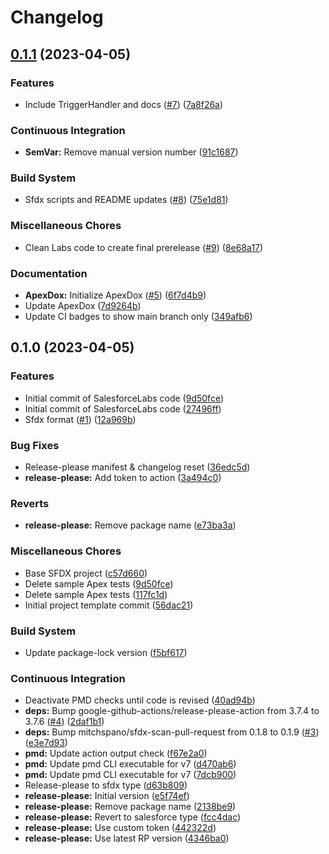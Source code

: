 # Changelog

## [0.1.1](https://github.com/dschach/QuoteCustomSync/compare/v0.1.0...v0.1.1) (2023-04-05)


### Features

* Include TriggerHandler and docs ([#7](https://github.com/dschach/QuoteCustomSync/issues/7)) ([7a8f26a](https://github.com/dschach/QuoteCustomSync/commit/7a8f26a2e238234e9bad00926fa90ffe0229df1a))


### Continuous Integration

* **SemVar:** Remove manual version number ([91c1687](https://github.com/dschach/QuoteCustomSync/commit/91c1687f4161a35033da139663db99f1bf8efed3))


### Build System

* Sfdx scripts and README updates ([#8](https://github.com/dschach/QuoteCustomSync/issues/8)) ([75e1d81](https://github.com/dschach/QuoteCustomSync/commit/75e1d8124c707f70623c59578e74b098d5bf3148))


### Miscellaneous Chores

* Clean Labs code to create final prerelease ([#9](https://github.com/dschach/QuoteCustomSync/issues/9)) ([8e68a17](https://github.com/dschach/QuoteCustomSync/commit/8e68a173b08464c3cc116a54db49bfed46737c36))


### Documentation

* **ApexDox:** Initialize ApexDox ([#5](https://github.com/dschach/QuoteCustomSync/issues/5)) ([6f7d4b9](https://github.com/dschach/QuoteCustomSync/commit/6f7d4b92a67630e6a5688488d869204e032c68af))
* Update ApexDox ([7d9264b](https://github.com/dschach/QuoteCustomSync/commit/7d9264b54000e9795f95f36ab433ab8912c61c00))
* Update CI badges to show main branch only ([349afb6](https://github.com/dschach/QuoteCustomSync/commit/349afb6400bdadc3ac2b1d19b29321076e2edb29))

## 0.1.0 (2023-04-05)


### Features

* Initial commit of SalesforceLabs code ([9d50fce](https://github.com/dschach/QuoteCustomSync/commit/9d50fce9906dfffce207e848e712955f80f96576))
* Initial commit of SalesforceLabs code ([27496ff](https://github.com/dschach/QuoteCustomSync/commit/27496ff6ce99ef6822f9cb1bbcaa184cf4bd4e12))
* Sfdx format ([#1](https://github.com/dschach/QuoteCustomSync/issues/1)) ([12a969b](https://github.com/dschach/QuoteCustomSync/commit/12a969b7f31543d377c917e70de646f5ef6e64e7))


### Bug Fixes

* Release-please manifest & changelog reset ([36edc5d](https://github.com/dschach/QuoteCustomSync/commit/36edc5d565a84152e3fcda7aaaad6c6d3587718b))
* **release-please:** Add token to action ([3a494c0](https://github.com/dschach/QuoteCustomSync/commit/3a494c06f1d77f83b2bd9973c799147532e61373))


### Reverts

* **release-please:** Remove package name ([e73ba3a](https://github.com/dschach/QuoteCustomSync/commit/e73ba3a17a08ed1f4381de36b4fd078e0a4af8f7))


### Miscellaneous Chores

* Base SFDX project ([c57d660](https://github.com/dschach/QuoteCustomSync/commit/c57d6602c8538f5006ae288c5543cabfa4b9e786))
* Delete sample Apex tests ([9d50fce](https://github.com/dschach/QuoteCustomSync/commit/9d50fce9906dfffce207e848e712955f80f96576))
* Delete sample Apex tests ([117fc1d](https://github.com/dschach/QuoteCustomSync/commit/117fc1d13f3ce8d446096f4f6b71b7ce1492f5ca))
* Initial project template commit ([56dac21](https://github.com/dschach/QuoteCustomSync/commit/56dac21e1cc77d3c138571c6337859e05096d7f7))


### Build System

* Update package-lock version ([f5bf617](https://github.com/dschach/QuoteCustomSync/commit/f5bf6177dd37e6a65d5b8352e7f346e4a9cec138))


### Continuous Integration

* Deactivate PMD checks until code is revised ([40ad94b](https://github.com/dschach/QuoteCustomSync/commit/40ad94b0927b9266c6d45d7cc301be2a0d3db000))
* **deps:** Bump google-github-actions/release-please-action from 3.7.4 to 3.7.6 ([#4](https://github.com/dschach/QuoteCustomSync/issues/4)) ([2daf1b1](https://github.com/dschach/QuoteCustomSync/commit/2daf1b174927abd3ed44ae41f98b4b14910ae05b))
* **deps:** Bump mitchspano/sfdx-scan-pull-request from 0.1.8 to 0.1.9 ([#3](https://github.com/dschach/QuoteCustomSync/issues/3)) ([e3e7d93](https://github.com/dschach/QuoteCustomSync/commit/e3e7d9369e33db6298b176075196c2d52f07c72a))
* **pmd:** Update action output check ([f67e2a0](https://github.com/dschach/QuoteCustomSync/commit/f67e2a0ec7be1a5087799108ef7c3929e2e95ce4))
* **pmd:** Update pmd CLI executable for v7 ([d470ab6](https://github.com/dschach/QuoteCustomSync/commit/d470ab67f9fec7630bd046fb09deddca1a2f682c))
* **pmd:** Update pmd CLI executable for v7 ([7dcb900](https://github.com/dschach/QuoteCustomSync/commit/7dcb9007e4648c28643d81e62bf649935cd941c6))
* Release-please to sfdx type ([d63b809](https://github.com/dschach/QuoteCustomSync/commit/d63b809dda3e007c33d017c105da06057408765e))
* **release-please:** Initial version ([e5f74ef](https://github.com/dschach/QuoteCustomSync/commit/e5f74ef9a4afc578c13e969482e7c6b7db1b4950))
* **release-please:** Remove package name ([2138be9](https://github.com/dschach/QuoteCustomSync/commit/2138be9f27146547cc2b814353498340970efee7))
* **release-please:** Revert to salesforce type ([fcc4dac](https://github.com/dschach/QuoteCustomSync/commit/fcc4dacfb5e588fcabd03d87c2e856dc1c6b2761))
* **release-please:** Use custom token ([442322d](https://github.com/dschach/QuoteCustomSync/commit/442322d0ff80f35473392d3615b7a827e53747d3))
* **release-please:** Use latest RP version ([4346ba0](https://github.com/dschach/QuoteCustomSync/commit/4346ba016727cfbe42ca4fc5ce6363628941a2a3))
